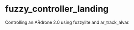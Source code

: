 fuzzy_controller_landing
========================

Controlling an ARdrone 2.0 using fuzzylite and ar_track_alvar. 
